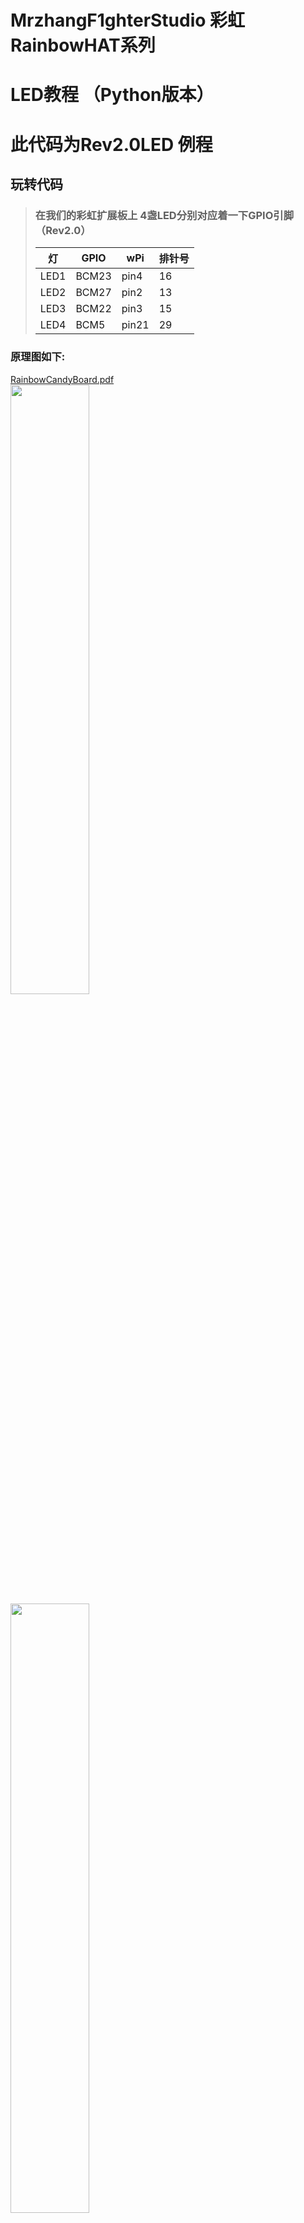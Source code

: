 # MrzhangF1ghterStudio 彩虹RainbowHAT系列
# LED教程 （Python版本）
# 此代码为Rev2.0LED 例程
## 玩转代码
> ### 在我们的彩虹扩展板上 4盏LED分别对应着一下GPIO引脚（Rev2.0）
> 灯   | GPIO | wPi |排针号|
> |----|-----|-----|-----|
> |LED1|BCM23|pin4 |16   |    
> |LED2|BCM27|pin2 |13   |
> |LED3|BCM22|pin3 |15   |
> |LED4|BCM5 |pin21|29   |

### 原理图如下:
[RainbowCandyBoard.pdf](https://github.com/MrzhangF1ghter/RainbowCandyBoard/blob/master/schematic/RainbowCandyBoardRev2.0.pdf)<br>
<img src="https://github.com/MrzhangF1ghter/RainbowCandyBoard/blob/master/led_BoardRev2.0/schematic/LED.png" width=50% height=50%/><br>
<img src="https://github.com/MrzhangF1ghter/RainbowCandyBoard/blob/master/led_BoardRev2.0/schematic/led_pin.png" width=50% height=50%/><br>
> 我们采用的是跳帽来连接IO口，你可以在彩虹板上看到有一排彩虹色的跳帽，找到LED1、LED2、LED3、LED4，那就是与IO连接的端口，具体端口号请看原理图。
> 当我们想接自己io的时候，可以将跳帽拔开，那么板上的外设就和io口断开了，然后插上你想接的外设即可。与IO连接的端口，具体端口号请看原理图。

> Python版本中，我们将led看做一个模块，当我们要使用led的时候导入这个模块使用。`led.py`就是我们的模块，`led_test.py`就是我们的测试程序
> 首先先用gedit、pluma、vim等文本编辑工具打开该文件夹下的`led.py`,如下，我们可以看看注释进行理解。
> ### led模块 led.py 
```Python
# -- coding: utf-8 --
#导入模块
import RPi.GPIO as GPIO
import time
#定义一个存放led引脚号的列表
leds_pin = [23,27,22,5];

def led_init():
#设置引脚模式为BCM引脚号模式
    GPIO.setmode(GPIO.BCM);
#循环遍历存放引脚的数组
    for x in leds_pin:
        GPIO.setup(x,GPIO.OUT);
        pass
#定义点亮led的函数on(i),参数为led号，编号范围为1~4,低电平点亮
def on(i):
    if(i>=1 and i<=4):
        GPIO.output(leds_pin[i-1],GPIO.LOW);
#定义熄灭led的函数on(i),参数为led号，编号范围为1~4
def off(i):
    if(i>=1 and i<=4):
        GPIO.output(leds_pin[i-1],GPIO.HIGH);
#定义流水灯函数flow(time),time为流水速度，单位为秒
def flow(delay):
    for i in range(len(leds_pin)):
        GPIO.output(leds_pin[i],GPIO.LOW);
        print('LED',i+1,'is on');
        time.sleep(delay);
        GPIO.output(leds_pin[i],GPIO.HIGH);
        print('LED',i+1,'is off');
        time.sleep(delay);
#GPIO清理函数，调用后释放GPIO
def clean():
    GPIO.cleanup();
```

> ### led测试程序 led_test.py 
```Python
# -- coding: utf-8 --
#导入模块
import led

var = 1;
#初始化led引脚
led.led_init();
#初始化后进入一个死循环执行流水灯，通过修改flow(time)，time参数来改变速度（单位秒）
while var == 1:
	led.flow(0.5);
led.clean();
```
## 玩
> 当我们修改了Python版本代码后想运行时，保存后即可运行<br>
> 执行验证
> `python 程序名`
> 例:`python led_test.py`
> 按了回车后，你将会发现彩虹板上的LED随着你的要求而亮灭<br>
> 按下`Ctrl+C`结束程序<br>

